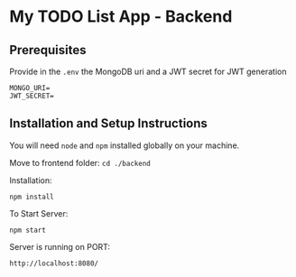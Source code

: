 # My TODO List App - Backend

## Prerequisites
Provide in the `.env` the MongoDB uri and a JWT secret for JWT generation

```
MONGO_URI=
JWT_SECRET=
```

## Installation and Setup Instructions

You will need `node` and `npm` installed globally on your machine.

Move to frontend folder:
`cd ./backend`

Installation:

`npm install`


To Start Server:

`npm start`

Server is running on PORT:

`http://localhost:8080/`